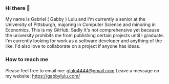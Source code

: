 ### Hi there 👋

My name is Gabriel ( Gabby ) Lulu and I'm currently a senior at the University of Pittsburgh, majoring in Computer Science and minoring in Economics. 
This is my GitHub. Sadly it's not comprehensive yet because the university prohibits me from publishing certain projects until I graduate. 
I'm currently looking for work as a software developer and anything of the like. I'd also love to collaborate on a project if anyone has ideas. 

### How to reach me
Please feel free to email me: glulu4444@gmail.com
Leave a message on my website: https://gabbylulu.com/

<!--
**glulu4/glulu4** is a ✨ _special_ ✨ repository because its `README.md` (this file) appears on your GitHub profile.

Here are some ideas to get you started:

- 🔭 I’m currently working on ...
- 🌱 I’m currently learning ...
- 👯 I’m looking to collaborate on ...
- 🤔 I’m looking for help with ...
- 💬 Ask me about ...
- 📫 How to reach me: ...
- 😄 Pronouns: ...
- ⚡ Fun fact: ...
-->
